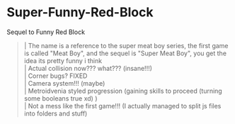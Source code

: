 # Super-Funny-Red-Block                                                                                                                                                                                                                                                            
Sequel to Funny Red Block                                                                                                                                                                                                                              
> |  The name is a reference to the super meat boy series, the first game is called "Meat Boy", and the sequel is "Super Meat Boy", you get the idea its pretty funny i think                    
> |  Actual collision now??? what??? (insane!!!)                                                                                      
> |  Corner bugs? FIXED                                                                                                                      
> |  Camera system!!! (maybe)                                                                                                                                                                        
> |  Metroidvenia styled progression (gaining skills to proceed (turning some booleans true xd) )                                                                                                                                                                        
> |  Not a mess like the first game!!! (I actually managed to split js files into folders and stuff)                                                                                                                                                           
